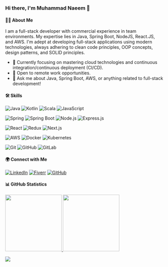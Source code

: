 ### Hi there, I'm Muhammad Naeem 👋

#### 👨‍💻 About Me 

I am a full-stack developer with commercial experience in team environments. My expertise lies in Java, Spring Boot, NodeJS, React.JS, and AWS. I'm adept at developing full-stack applications using modern technologies, always adhering to clean code principles, OOP concepts, design patterns, and SOLID principles.

- 🌱 Currently focusing on mastering cloud technologies and continuous integration/continuous deployment (CI/CD).
- 💼 Open to remote work opportunities.
- 💬 Ask me about Java, Spring Boot, AWS, or anything related to full-stack development!

#### 🛠 Skills

  ![Java](https://img.shields.io/badge/Java-007396?style=for-the-badge&logo=java&logoColor=white)
  ![Kotlin](https://img.shields.io/badge/Kotlin-0095D5?style=for-the-badge&logo=kotlin&logoColor=white)
  ![Scala](https://img.shields.io/badge/Scala-DC322F?style=for-the-badge&logo=scala&logoColor=white)
  ![JavaScript](https://img.shields.io/badge/JavaScript-F7DF1E?style=for-the-badge&logo=javascript&logoColor=black)
  
  ![Spring](https://img.shields.io/badge/Spring-6DB33F?style=for-the-badge&logo=spring&logoColor=white)
  ![Spring Boot](https://img.shields.io/badge/Spring_Boot-6DB33F?style=for-the-badge&logo=spring-boot)
  ![Node.js](https://img.shields.io/badge/Node.js-43853D?style=for-the-badge&logo=node.js&logoColor=white)
  ![Express.js](https://img.shields.io/badge/Express.js-404D59?style=for-the-badge)
  
  ![React](https://img.shields.io/badge/React-61DAFB?style=for-the-badge&logo=react&logoColor=white)
  ![Redux](https://img.shields.io/badge/Redux-764ABC?style=for-the-badge&logo=redux&logoColor=white)
  ![Next.js](https://img.shields.io/badge/Next.js-000000?style=for-the-badge&logo=next.js&logoColor=white)
  
  ![AWS](https://img.shields.io/badge/AWS-232F3E?style=for-the-badge&logo=amazon-aws&logoColor=white)
  ![Docker](https://img.shields.io/badge/Docker-2496ED?style=for-the-badge&logo=docker&logoColor=white)
  ![Kubernetes](https://img.shields.io/badge/Kubernetes-326CE5?style=for-the-badge&logo=kubernetes&logoColor=white)
  
  ![Git](https://img.shields.io/badge/Git-F05032?style=for-the-badge&logo=git&logoColor=white)
  ![GitHub](https://img.shields.io/badge/GitHub-181717?style=for-the-badge&logo=github&logoColor=white)
  ![GitLab](https://img.shields.io/badge/GitLab-FCA121?style=for-the-badge&logo=gitlab&logoColor=white)
  
#### 🌍 Connect with Me

[![LinkedIn](https://img.shields.io/badge/LinkedIn-blue?style=for-the-badge&logo=linkedin)](https://www.linkedin.com/in/mnaeem99)
[![Fiverr](https://img.shields.io/badge/Fiverr-white?style=for-the-badge&logo=fiverr)](https://www.fiverr.com/m_naeem9)
[![GitHub](https://img.shields.io/badge/GitHub-black?style=for-the-badge&logo=github)](https://github.com/mnaeem99)



#### 📊 GitHub Statistics

<a href="https://github.com/mnaeem99">
  <img height="180em" src="https://github-readme-stats.vercel.app/api?username=mnaeem99&theme=radical&show_icons=true" />
  <img height="180em" src="https://github-readme-stats.vercel.app/api/top-langs/?username=mnaeem99&theme=radical&layout=compact" />
</a>

![](https://komarev.com/ghpvc/?username=mnaeem99)

